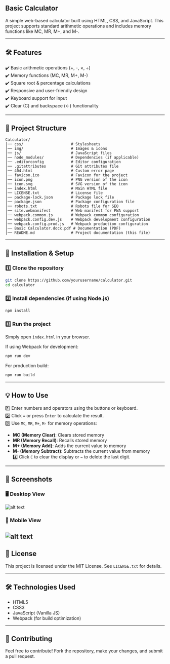 ## Basic Calculator  

A simple web-based calculator built using HTML, CSS, and JavaScript. This project supports standard arithmetic operations and includes memory functions like MC, MR, M+, and M-.  

---

## 🛠 Features  

✔️ Basic arithmetic operations (+, -, ×, ÷)  
✔️ Memory functions (MC, MR, M+, M-)  
✔️ Square root & percentage calculations  
✔️ Responsive and user-friendly design  
✔️ Keyboard support for input  
✔️ Clear (C) and backspace (←) functionality  

---

## 📁 Project Structure  

```
Calculator/
│── css/                     # Stylesheets
│── img/                     # Images & icons
│── js/                      # JavaScript files
│── node_modules/            # Dependencies (if applicable)
│── .editorconfig            # Editor configuration
│── .gitattributes           # Git attributes file
│── 404.html                 # Custom error page
│── favicon.ico              # Favicon for the project
│── icon.png                 # PNG version of the icon
│── icon.svg                 # SVG version of the icon
│── index.html               # Main HTML file
│── LICENSE.txt              # License file
│── package-lock.json        # Package lock file
│── package.json             # Package configuration file
│── robots.txt               # Robots file for SEO
│── site.webmanifest         # Web manifest for PWA support
│── webpack.common.js        # Webpack common configuration
│── webpack.config.dev.js    # Webpack development configuration
│── webpack.config.prod.js   # Webpack production configuration
│── Basic Calculator.docx.pdf # Documentation (PDF)
│── README.md                # Project documentation (this file)
```

---

## 🚀 Installation & Setup  

### 1️⃣ Clone the repository  
```bash
git clone https://github.com/yourusername/calculator.git
cd calculator
```

### 2️⃣ Install dependencies (if using Node.js)  
```bash
npm install
```

### 3️⃣ Run the project  
Simply open `index.html` in your browser.  

If using Webpack for development:  
```bash
npm run dev
```

For production build:  
```bash
npm run build
```

---

## 💡 How to Use  

1️⃣ Enter numbers and operators using the buttons or keyboard.  
2️⃣ Click `=` or press `Enter` to calculate the result.  
3️⃣ Use `MC`, `MR`, `M+`, `M-` for memory operations:  
   - **MC (Memory Clear)**: Clears stored memory  
   - **MR (Memory Recall)**: Recalls stored memory  
   - **M+ (Memory Add)**: Adds the current value to memory  
   - **M- (Memory Subtract)**: Subtracts the current value from memory  
4️⃣ Click `C` to clear the display or `←` to delete the last digit.  

---

## 📸 Screenshots  

### 🖥️ Desktop View
![alt text](image.png)

### 📱 Mobile View 
![alt text](image.png)
---

## 📜 License  

This project is licensed under the MIT License. See `LICENSE.txt` for details.  

---

## 🛠 Technologies Used  

- HTML5  
- CSS3  
- JavaScript (Vanilla JS)  
- Webpack (for build optimization)  

---

## 🤝 Contributing  

Feel free to contribute! Fork the repository, make your changes, and submit a pull request.  